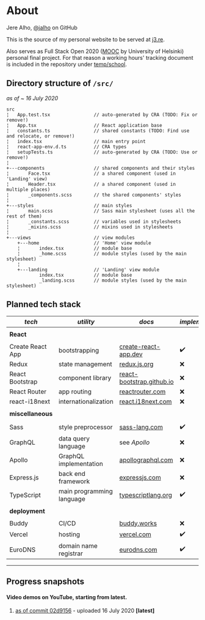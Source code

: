 # About

Jere Alho, [@jalho](https://github.com/jalho) on GitHub

This is the source of my personal website to be served at [j3.re](http://j3.re/).

Also serves as Full Stack Open 2020 ([MOOC](https://fullstackopen.com/) by University of Helsinki) personal final project. For that reason a working hours' tracking document is included in the repository under [temp/school](https://github.com/jalho/j3.re/blob/master/temp/school/Työaikakirjanpito.md).

## Directory structure of `/src/`

*as of ~ 16 July 2020*

```
src
¦   App.test.tsx                // auto-generated by CRA (TODO: Fix or remove!)
¦   App.tsx                     // React application base
¦   constants.ts                // shared constants (TODO: Find use and relocate, or remove!)
¦   index.tsx                   // main entry point
¦   react-app-env.d.ts          // CRA types
¦   setupTests.ts               // auto-generated by CRA (TODO: Use or remove!)
¦       
+---components                  // shared components and their styles
¦       Face.tsx                // a shared component (used in 'Landing' view)
¦       Header.tsx              // a shared component (used in multiple places)
¦       _components.scss        // the shared components' styles
¦       
+---styles                      // main styles
¦       main.scss               // Sass main stylesheet (uses all the rest of them)
¦       _constants.scss         // variables used in stylesheets
¦       _mixins.scss            // mixins used in stylesheets
¦       
+---views                       // view modules
    +---home                    // 'Home' view module
    ¦       index.tsx           // module base
    ¦       _home.scss          // module styles (used by the main stylesheet)
    ¦       
    +---landing                 // 'Landing' view module
            index.tsx           // module base
            _landing.scss       // module styles (used by the main stylesheet)
```

## Planned tech stack

| *tech* | *utility* | *docs* | *implemented* |
|--|--|--|--|
|||||
| **React** |
|||||
| Create React App | bootstrapping | [create-react-app.dev](https://create-react-app.dev/docs/getting-started) | ✔️ |
| Redux | state management | [redux.js.org](https://redux.js.org/api/api-reference) | ❌ |
| React Bootstrap | component library  |[react-bootstrap.github.io](https://react-bootstrap.github.io/) | ❌ |
| React Router | app routing | [reactrouter.com](https://reactrouter.com/web/guides/quick-start) | ❌ |
| react-i18next | internationalization | [react.i18next.com](https://react.i18next.com/guides/quick-start) | ❌ |
|||||
| **miscellaneous** ||||
|||||
| Sass | style preprocessor | [sass-lang.com](https://sass-lang.com/documentation) | ✔️ |
| GraphQL | data query language | see *Apollo* | ❌ |
| Apollo | GraphQL implementation | [apollographql.com](https://www.apollographql.com/docs/) | ❌ |
| Express.js | back end framework | [expressjs.com](https://expressjs.com/en/4x/api.html) | ❌ |
| TypeScript | main programming language | [typescriptlang.org](https://www.typescriptlang.org/docs/home.html) | ✔️ |
|||||
| **deployment** ||||
|||||
| Buddy | CI/CD | [buddy.works](https://buddy.works/docs) | ❌ |
| Vercel | hosting | [vercel.com](https://vercel.com/docs) | ✔️ |
| EuroDNS | domain name registrar | [eurodns.com](https://www.eurodns.com/) | ✔️ |

---

## Progress snapshots

#### Video demos on YouTube, starting from latest.

 1. [as of commit 02d9156](https://youtu.be/w4ucXlW8Zhg) - uploaded 16 July 2020 **[latest]**